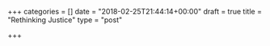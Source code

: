 +++
categories = []
date = "2018-02-25T21:44:14+00:00"
draft = true
title = "Rethinking Justice"
type = "post"

+++

